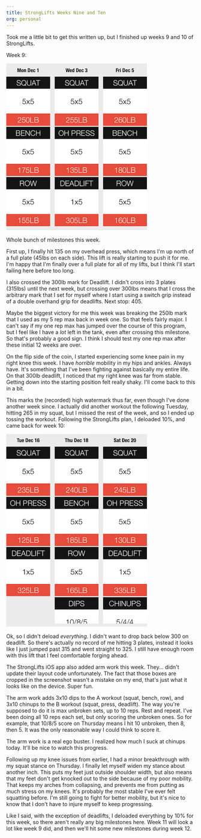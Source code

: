 ```yaml
---
title: StrongLifts Weeks Nine and Ten
org: personal
---
```


Took me a little bit to get this written up, but I finished up weeks 9 and 10
of StrongLifts.

Week 9:

![](/images/StrongLifts/week-9.PNG)

Whole bunch of milestones this week.

First up, I finally hit 135 on my overhead press, which means I'm up north of
a full plate (45lbs on each side). This lift is really starting to push it for
me. I'm happy that I'm finally over a full plate for all of my lifts, but I
think I'll start failing here before too long.

I also crossed the 300lb mark for Deadlift. I didn't cross into 3 plates
(315lbs) until the next week, but crossing over 300lbs means that I cross the
arbitrary mark that I set for myself where I start using a switch grip instead
of a double overhand grip for deadlifts. Next stop: 405.

Maybe the biggest victory for me this week was breaking the 250lb mark that I
used as my 5 rep max back in week one. So that feels fairly major. I can't say
if my one rep max has jumped over the course of this program, but I feel like
I have a _lot_ left in the tank, even after crossing this milestone. So that's
probably a good sign. I think I should test my one rep max after these initial
12 weeks are over.

On the flip side of the coin, I started experiencing some knee pain in my
right knee this week. I have _horrible_ mobility in my hips and ankles. Always
have. It's something that I've been fighting against basically my entire life.
On that 300lb deadlift, I noticed that my right knee was far from stable.
Getting down into the starting position felt really shaky. I'll come back to
this in a bit.

This marks the (recorded) high watermark thus far, even though I've done
another week since. I actually did another workout the following Tuesday,
hitting 265 in my squat, but I missed the rest of the week, and so I ended up
tossing the workout. Following the StrongLifts plan, I deloaded 10%, and came
back for week 10:

![](/images/StrongLifts/week-10.PNG)

Ok, so I didn't deload _everything_. I didn't want to drop back below 300 on
deadlift. So there's actually no record of me hitting 3 plates, instead it
looks like I just jumped past 315 and went straight to 325. I still have
enough room with this lift that I feel comfortable forging ahead.

The StrongLifts iOS app also added arm work this week. They... didn't update
their layout code unfortunately. The fact that those boxes are cropped in the
screenshot wasn't a mistake on my end, that's just what it looks like on the
device. Super fun.

The arm work adds 3x10 dips to the A workout (squat, bench, row), and 3x10
chinups to the B workout (squat, press, deadlift). The way you're supposed to
do it is max unbroken sets, up to 10 reps. Rest and repeat. I've been doing
all 10 reps each set, but only scoring the unbroken ones. So for example, that
10/8/5 score on Thursday means I hit 10 unbroken, then 8, then
5. It was the only reasonable way I could think to score it.

The arm work is a real ego buster. I realized how much I suck at chinups
today. It'll be nice to watch this progress.

Following up my knee issues from earlier, I had a minor breakthrough with my
squat stance on Thursday. I finally let myself widen my stance about another
inch. This puts my feet just outside shoulder width, but also means that my
feet don't get knocked out to the side because of my poor mobility. That keeps
my arches from collapsing, and prevents me from putting as much stress on my
knees. It's probably the most stable I've ever felt squatting before. I'm
still going to fight for better mobility, but it's nice to know that I don't
have to injure myself to keep progressing.

Like I said, with the exception of deadlifts, I deloaded everything by 10% for
this week, so there aren't really any big milestones here. Week 11 will look
a lot like week 9 did, and then we'll hit some new milestones during week 12.

